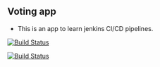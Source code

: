 ## Voting app



 - This is an app to learn jenkins CI/CD pipelines.

[![Build Status](http://34.100.201.228:8080/buildStatus/icon?job=sample_project%2Fsample_build&subject=Build&color=blue)](http://34.100.201.228:8080/job/sample_project/job/sample_build/)

[![Build Status](http://34.100.201.228:8080/buildStatus/icon?job=sample_project%2Fsample_test&subject=UnitTest)](http://34.100.201.228:8080/job/sample_project/job/sample_test/)
